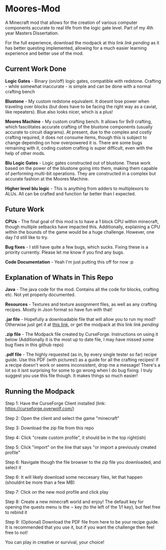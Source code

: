 # Moores-Mod
A Minecraft mod that allows for the creation of various computer components accurate to real life from the logic gate level. Part of my 4th year Masters Dissertation.

For the full experience, download the modpack at this link *link pending* as it has better questing implemented, allowing for a much easier learning experience and better use of the mod.

## Current Work Done

**Logic Gates** - Binary (on/off) logic gates, compatible with redstone. Crafting - while somewhat inaccurate - is simple and can be done with a normal crafting bench

**Blustone** - My custom redstone equivalent. It doesnt lose power when traveling over blocks (but does have to be facing the right way as a caviat, like repeaters). Blue also looks nicer, which is a plus!

**Moores Machine** - My custom crafting bench. It allows for 9x9 crafting, which fascilitates accurate crafting of the blustone components (usually accurate to circuit diagrams). At present, due to the complex and costly crafting required, it does not consume items, though this is subject to change depending on how overpowered it is. There are some bugs remaining with it, coding custom crafting is super difficult, even with the help of other mods.

**Blu Logic Gates** - Logic gates constructed out of blustone. These work based on the power of the blustone going into them, making them capable of performing multi-bit operations. They are constructed in a complex but accurate fashion at the Moores Machine.

**Higher level blu logic** - This is anything from adders to multiplexors to ALUs. All can be crafted and function far better than I expected.

## Future Work

**CPUs** - The final goal of this mod is to have a 1 block CPU within minecraft, though multiple setbacks have impacted this. Additionally, explaining a CPU within the bounds of the game would be a huge challenge. However, one day I'd still like to try.

**Bug fixes** - I still have quite a few bugs, which sucks. Fixing these is a priority currently. Please let me know if you find any bugs.

**Code Documentation** - Yeah I'm just putting this off for now :p

## Explanation of Whats in This Repo

**Java** - The java code for the mod. Contains all the code for blocks, crafting etc. Not yet properly documented.

**Resources** - Textures and texture assignment files, as well as any crafting recipes. Mostly in Json format so have fun with that!

**.jar file** - Hopefully a downloadable file that will allow you to run my mod? Otherwise just get it at [this link](https://www.curseforge.com/minecraft/mc-mods/mooresmod), or get the modpack at this link *link pending*

**.zip file** - The Modpack file created by CurseForge. Instructions on using it below (Additionally it is the most up to date file, I may have missed some bug fixes in this github repo)

**.pdf file** - The highly requested (as in, by every single tester so far) recipe guide. Use this PDF (with pictures!) as a guide for all the crafting recipes! If a recipe doesn't work or seems inconsistent, drop me a message! There's a lot so it isnt surprising for some to go wrong when I do bug fixing. I truly suggest you use this file though. It makes things so much easier!

## Running the Modpack

Step 1: Have the CurseForge Client installed (link: https://curseforge.overwolf.com/)

Step 2: Open the client and select the game "minecraft"

Step 3: Download the zip file from this repo

Step 4: Click "create custom profile", it should be in the top right(ish)

Step 5: Click "import" on the line that says "or import a previously created profile"

Step 6: Navigate though the file browser to the zip file you downloaded, and select it

Step 6: It will likely download some neccesary files, let that happen (shouldnt be more than a few MB)

Step 7: Click on the new mod profile and click play

Step 8: Create a new minecraft world and enjoy! The default key for opening the quests menu is the ¬ key (to the left of the 1/! key), but feel free to rebind it

Step 9: (Optional) Download the PDF file from here to be your recipe guide. It is recommended that you use it, but if you want the challenge then feel free to not!

You can play in creative or survival, your choice!
